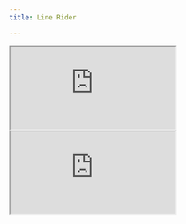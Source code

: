 ```yaml
---
title: Line Rider

---
```

<div class='iframe-container'> <iframe class='iframe' src="https://benlardie.github.io/Music-Site/images/linerider.pdf" allowfullscreen></iframe> </div>

<div class='iframe-container'> <iframe class='iframe' src="https://benlardie.github.io/Music-Site/images/line2-1.pdf" allowfullscreen></iframe> </div>